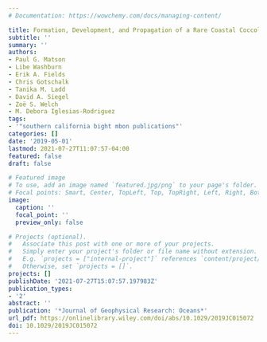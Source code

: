 ```yaml
---
# Documentation: https://wowchemy.com/docs/managing-content/

title: Formation, Development, and Propagation of a Rare Coastal Coccolithophore Bloom
subtitle: ''
summary: ''
authors:
- Paul G. Matson
- Libe Washburn
- Erik A. Fields
- Chris Gotschalk
- Tanika M. Ladd
- David A. Siegel
- Zoë S. Welch
- M. Debora Iglesias‐Rodriguez
tags:
- '"southern california bight mbon publications"'
categories: []
date: '2019-05-01'
lastmod: 2021-07-27T11:07:57-04:00
featured: false
draft: false

# Featured image
# To use, add an image named `featured.jpg/png` to your page's folder.
# Focal points: Smart, Center, TopLeft, Top, TopRight, Left, Right, BottomLeft, Bottom, BottomRight.
image:
  caption: ''
  focal_point: ''
  preview_only: false

# Projects (optional).
#   Associate this post with one or more of your projects.
#   Simply enter your project's folder or file name without extension.
#   E.g. `projects = ["internal-project"]` references `content/project/deep-learning/index.md`.
#   Otherwise, set `projects = []`.
projects: []
publishDate: '2021-07-27T15:07:57.197983Z'
publication_types:
- '2'
abstract: ''
publication: '*Journal of Geophysical Research: Oceans*'
url_pdf: https://onlinelibrary.wiley.com/doi/abs/10.1029/2019JC015072
doi: 10.1029/2019JC015072
---
```

